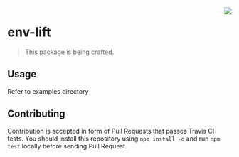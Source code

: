 <img src="https://travis-ci.org/postmanlabs/env-lift.svg?branch=master" align="right" />

# env-lift

> This package is being crafted.

## Usage

Refer to examples directory

## Contributing

Contribution is accepted in form of Pull Requests that passes Travis CI tests. You should install this repository using
`npm install -d` and run `npm test` locally before sending Pull Request.